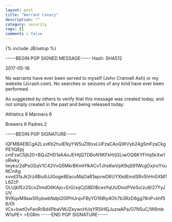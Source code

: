 ```yaml
---
layout: post
title: "Warrant Canary"
description: ""
category: security
tags: []
comments : false
---
```

{% include JB/setup %}

-----BEGIN PGP SIGNED MESSAGE-----
Hash: SHA512

2017-05-16

No warrants have ever been served to myself (John Crannell Ash) or my website (Jcrash.com). No searches or seizures of any kind have ever been performed.

As suggested by others to verify that this message was created today, and not simply created in the past and being released today:

Athletics 9 Mariners 6

Brewers 6 Padres 2

-----BEGIN PGP SIGNATURE-----

iQFMBAEBCgA2LxxKb2huIENyYW5uZWxsLUFzaCAoQWVyb24gSmFzaCkgPE1lQEpj
cmFzaC5jb20+BQJZHD1eAAoJEHtjQTDBoN1IKFkH/jGLiwOQ6KYFHq5kXw1oRwky
lwyks/2dPsGSqV1C42VvQ5MkrBKmH1kACvTJhsKwVpK9qS91WcgOxjncYxuNCnAg
xvvd31sJk2rz4Biu9JJGoge8EacuMqOaR1apvwD6UYXkdEmdSRv5hHn5XM1L6ZcF
OLUjbfEz2ScoZlmdG6KAjo+ErG/xqCjGBDIBcesYqUUDiozPVe5o/zu9/27YyJUV
RVKqxM9aw5l5ybwbNdpI20IPHJrqvFByYD168ly4Oh7b3RzD8gg78nP+khf56/OI
ilCx+bwtOvFeoRrBd4PbaVWJZeywcHUqYR5IHEjJuzwAPa/O7N5uC/W6mbW1sPE=
=EGRm
-----END PGP SIGNATURE-----